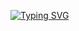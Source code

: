 [![Typing SVG](https://readme-typing-svg.herokuapp.com?font=Fira+Code&pause=1000&color=70FFF9&background=FFFFFF00&vCenter=true&random=false&width=450&lines=Greetings!;Welcome+to+my+Profile.;I+am+Rahil+Habibli.;A+Full+Stack+Developer%2C;Mastering+the+Digital+Realms.;Currently+unraveling+the+masteries+of...;Network+Security+%F0%9F%94%92;.NET+Framework+%E2%9A%99%EF%B8%8F;React+JS+%E2%9A%9B%EF%B8%8F)](https://git.io/typing-svg)


<!--
**iamrhdev/iamrhdev** is a ✨ _special_ ✨ repository because its `README.md` (this file) appears on your GitHub profile.

Here are some ideas to get you started:

- 🔭 I’m currently working on ...
- 🌱 I’m currently learning ...
- 👯 I’m looking to collaborate on ...
- 🤔 I’m looking for help with ...
- 💬 Ask me about ...
- 📫 How to reach me: ...
- 😄 Pronouns: ...
- ⚡ Fun fact: ...
-->
